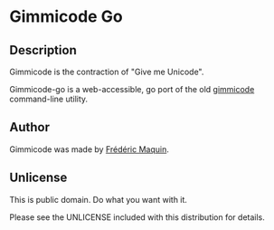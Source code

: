 # Gimmicode Go #

## Description ##

Gimmicode is the contraction of "Give me Unicode".

Gimmicode-go is a web-accessible, go port of the old
[gimmicode](https://github.com/ephread/gimmicode) command-line utility.

## Author ##

Gimmicode was made by [Frédéric Maquin](ephread.com).

## Unlicense ##

This is public domain. Do what you want with it.

Please see the UNLICENSE included with this distribution for details.